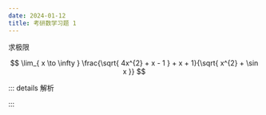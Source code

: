 ```yaml
---
date: 2024-01-12
title: 考研数学习题 1
---
```


求极限 

$$
\lim_{ x \to \infty } \frac{\sqrt{ 4x^{2} + x - 1 } + x + 1}{\sqrt{ x^{2} + \sin x }} 
$$

::: details 解析

:::